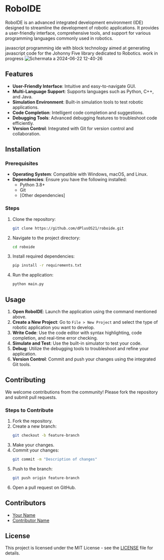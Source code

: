 
# RoboIDE

RoboIDE is an advanced integrated development environment (IDE) designed to streamline the development of robotic applications. It provides a user-friendly interface, comprehensive tools, and support for various programming languages commonly used in robotics.

javascript programming ide with block technology aimed at generating javascript code for the Johonny Five library dedicated to Robotics.
work in progress
![Schermata a 2024-06-22 12-40-26](https://github.com/dPlusOS21/roboide/assets/11348388/a852175d-4785-4f9f-8219-c654eabca53f)


## Features

- **User-Friendly Interface**: Intuitive and easy-to-navigate GUI.
- **Multi-Language Support**: Supports languages such as Python, C++, and Java.
- **Simulation Environment**: Built-in simulation tools to test robotic applications.
- **Code Completion**: Intelligent code completion and suggestions.
- **Debugging Tools**: Advanced debugging features to troubleshoot code efficiently.
- **Version Control**: Integrated with Git for version control and collaboration.

## Installation

### Prerequisites

- **Operating System**: Compatible with Windows, macOS, and Linux.
- **Dependencies**: Ensure you have the following installed:
  - Python 3.8+
  - Git
  - [Other dependencies]

### Steps

1. Clone the repository:
    ```bash
    git clone https://github.com/dPlusOS21/roboide.git
    ```
2. Navigate to the project directory:
    ```bash
    cd roboide
    ```
3. Install required dependencies:
    ```bash
    pip install -r requirements.txt
    ```
4. Run the application:
    ```bash
    python main.py
    ```

## Usage

1. **Open RoboIDE**: Launch the application using the command mentioned above.
2. **Create a New Project**: Go to `File > New Project` and select the type of robotic application you want to develop.
3. **Write Code**: Use the code editor with syntax highlighting, code completion, and real-time error checking.
4. **Simulate and Test**: Use the built-in simulator to test your code.
5. **Debug**: Utilize the debugging tools to troubleshoot and refine your application.
6. **Version Control**: Commit and push your changes using the integrated Git tools.

## Contributing

We welcome contributions from the community! Please fork the repository and submit pull requests.

### Steps to Contribute

1. Fork the repository.
2. Create a new branch:
    ```bash
    git checkout -b feature-branch
    ```
3. Make your changes.
4. Commit your changes:
    ```bash
    git commit -m "Description of changes"
    ```
5. Push to the branch:
    ```bash
    git push origin feature-branch
    ```
6. Open a pull request on GitHub.

## Contributors

- [Your Name](https://github.com/your-github-profile)
- [Contributor Name](https://github.com/contributor-github-profile)

## License

This project is licensed under the MIT License - see the [LICENSE](LICENSE) file for details.
